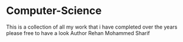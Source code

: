 # Computer-Science
This is a collection of all my work that i have completed over the years please free to have a look
Author Rehan Mohammed Sharif
